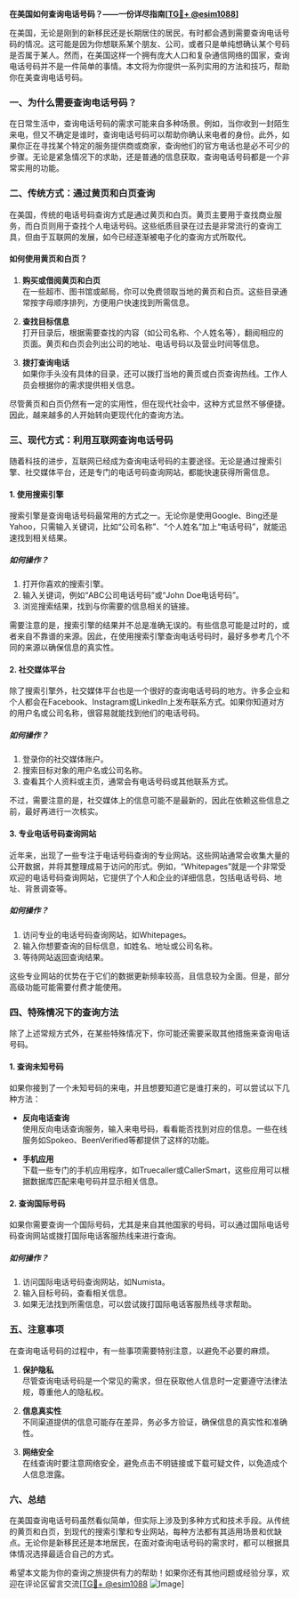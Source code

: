 **在美国如何查询电话号码？——一份详尽指南[[TG💪+ @esim1088](https://t.me/s/esim1088)]**

在美国，无论是刚到的新移民还是长期居住的居民，有时都会遇到需要查询电话号码的情况。这可能是因为你想联系某个朋友、公司，或者只是单纯想确认某个号码是否属于某人。然而，在美国这样一个拥有庞大人口和复杂通信网络的国家，查询电话号码并不是一件简单的事情。本文将为你提供一系列实用的方法和技巧，帮助你在美查询电话号码。

### 一、为什么需要查询电话号码？

在日常生活中，查询电话号码的需求可能来自多种场景。例如，当你收到一封陌生来电，但又不确定是谁时，查询电话号码可以帮助你确认来电者的身份。此外，如果你正在寻找某个特定的服务提供商或商家，查询他们的官方电话也是必不可少的步骤。无论是紧急情况下的求助，还是普通的信息获取，查询电话号码都是一个非常实用的功能。

### 二、传统方式：通过黄页和白页查询

在美国，传统的电话号码查询方式是通过黄页和白页。黄页主要用于查找商业服务，而白页则用于查找个人电话号码。这些纸质目录在过去是非常流行的查询工具，但由于互联网的发展，如今已经逐渐被电子化的查询方式所取代。

#### 如何使用黄页和白页？

1. **购买或借阅黄页和白页**  
   在一些超市、图书馆或邮局，你可以免费领取当地的黄页和白页。这些目录通常按字母顺序排列，方便用户快速找到所需信息。

2. **查找目标信息**  
   打开目录后，根据需要查找的内容（如公司名称、个人姓名等），翻阅相应的页面。黄页和白页会列出公司的地址、电话号码以及营业时间等信息。

3. **拨打查询电话**  
   如果你手头没有具体的目录，还可以拨打当地的黄页或白页查询热线。工作人员会根据你的需求提供相关信息。

尽管黄页和白页仍然有一定的实用性，但在现代社会中，这种方式显然不够便捷。因此，越来越多的人开始转向更现代化的查询方法。

### 三、现代方式：利用互联网查询电话号码

随着科技的进步，互联网已经成为查询电话号码的主要途径。无论是通过搜索引擎、社交媒体平台，还是专门的电话号码查询网站，都能快速获得所需信息。

#### 1. 使用搜索引擎

搜索引擎是查询电话号码最常用的方式之一。无论你是使用Google、Bing还是Yahoo，只需输入关键词，比如“公司名称”、“个人姓名”加上“电话号码”，就能迅速找到相关结果。

##### 如何操作？

1. 打开你喜欢的搜索引擎。
2. 输入关键词，例如“ABC公司电话号码”或“John Doe电话号码”。
3. 浏览搜索结果，找到与你需要的信息相关的链接。

需要注意的是，搜索引擎的结果并不总是准确无误的。有些信息可能是过时的，或者来自不靠谱的来源。因此，在使用搜索引擎查询电话号码时，最好多参考几个不同的来源以确保信息的真实性。

#### 2. 社交媒体平台

除了搜索引擎外，社交媒体平台也是一个很好的查询电话号码的地方。许多企业和个人都会在Facebook、Instagram或LinkedIn上发布联系方式。如果你知道对方的用户名或公司名称，很容易就能找到他们的电话号码。

##### 如何操作？

1. 登录你的社交媒体账户。
2. 搜索目标对象的用户名或公司名称。
3. 查看其个人资料或主页，通常会有电话号码或其他联系方式。

不过，需要注意的是，社交媒体上的信息可能不是最新的，因此在依赖这些信息之前，最好再进行一次核实。

#### 3. 专业电话号码查询网站

近年来，出现了一些专注于电话号码查询的专业网站。这些网站通常会收集大量的公开数据，并将其整理成易于访问的形式。例如，“Whitepages”就是一个非常受欢迎的电话号码查询网站，它提供了个人和企业的详细信息，包括电话号码、地址、背景调查等。

##### 如何操作？

1. 访问专业的电话号码查询网站，如Whitepages。
2. 输入你想要查询的目标信息，如姓名、地址或公司名称。
3. 等待网站返回查询结果。

这些专业网站的优势在于它们的数据更新频率较高，且信息较为全面。但是，部分高级功能可能需要付费才能使用。

### 四、特殊情况下的查询方法

除了上述常规方式外，在某些特殊情况下，你可能还需要采取其他措施来查询电话号码。

#### 1. 查询未知号码

如果你接到了一个未知号码的来电，并且想要知道它是谁打来的，可以尝试以下几种方法：

- **反向电话查询**  
  使用反向电话查询服务，输入来电号码，看看能否找到对应的信息。一些在线服务如Spokeo、BeenVerified等都提供了这样的功能。

- **手机应用**  
  下载一些专门的手机应用程序，如Truecaller或CallerSmart，这些应用可以根据数据库匹配来电号码并显示相关信息。

#### 2. 查询国际号码

如果你需要查询一个国际号码，尤其是来自其他国家的号码，可以通过国际电话号码查询网站或拨打国际电话客服热线来进行查询。

##### 如何操作？

1. 访问国际电话号码查询网站，如Numista。
2. 输入目标号码，查看相关信息。
3. 如果无法找到所需信息，可以尝试拨打国际电话客服热线寻求帮助。

### 五、注意事项

在查询电话号码的过程中，有一些事项需要特别注意，以避免不必要的麻烦。

1. **保护隐私**  
   尽管查询电话号码是一个常见的需求，但在获取他人信息时一定要遵守法律法规，尊重他人的隐私权。

2. **信息真实性**  
   不同渠道提供的信息可能存在差异，务必多方验证，确保信息的真实性和准确性。

3. **网络安全**  
   在线查询时要注意网络安全，避免点击不明链接或下载可疑文件，以免造成个人信息泄露。

### 六、总结

在美国查询电话号码虽然看似简单，但实际上涉及到多种方式和技术手段。从传统的黄页和白页，到现代的搜索引擎和专业网站，每种方法都有其适用场景和优缺点。无论你是新移民还是本地居民，在面对查询电话号码的需求时，都可以根据具体情况选择最适合自己的方式。

希望本文能为你的查询之旅提供有力的帮助！如果你还有其他问题或经验分享，欢迎在评论区留言交流[[TG💪+ @esim1088](https://t.me/s/esim1088) ![Image](https://i.postimg.cc/4NQfJmqS/Snipaste-2025-05-13-00-14-12.png)]